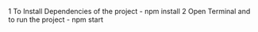 1  To Install Dependencies of the project - npm install
2  Open Terminal and to run the project   - npm start
   
